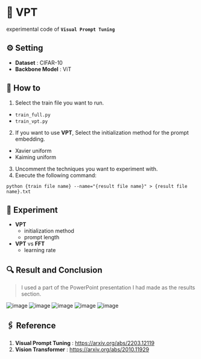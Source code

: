 # 🦾 VPT
experimental code of **``Visual Prompt Tuning``**

## ⚙️ Setting
- **Dataset** : CIFAR-10
- **Backbone Model** : ViT

## 📕 How to
1. Select the train file you want to run.
  - ``train_full.py``
  - ``train_vpt.py``
2. If you want to use **VPT**, Select the initialization method for the prompt embedding.
  - Xavier uniform
  - Kaiming uniform 
3. Uncomment the techniques you want to experiment with.
4. Execute the following command:
   
```
python {train file name} --name="{result file name}" > {result file name}.txt
```

## 🎣 Experiment
- **VPT**
  - initialization method
  - prompt length
- **VPT** vs **FFT**
  - learning rate

## 🔍 Result and Conclusion
> I used a part of the PowerPoint presentation I had made as the results section.

![image](https://github.com/m2nja201/VPT/assets/80443295/29819eaa-bf51-45ae-b6e0-d69a31cc2e54)
![image](https://github.com/m2nja201/VPT/assets/80443295/11974dc9-1836-4c2e-9deb-57686d98af0b)
![image](https://github.com/m2nja201/VPT/assets/80443295/cb1ec964-c1ae-4f34-81fd-017a80d91be2)
![image](https://github.com/m2nja201/VPT/assets/80443295/7d7000d5-f588-4335-9da4-c39d84268c20)
![image](https://github.com/m2nja201/VPT/assets/80443295/99953dd5-c669-4d7b-b305-fb17a0eddef6)

## 🖇️ Reference
1. **Visual Prompt Tuning** : https://arxiv.org/abs/2203.12119
2. **Vision Transformer** : https://arxiv.org/abs/2010.11929


